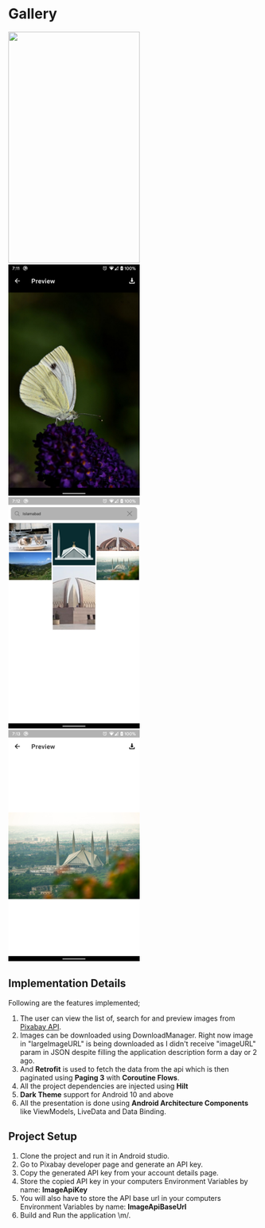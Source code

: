 # Gallery

<img src="./screenshots/1.png" width = "264" height = "464"/> <img src="./screenshots/2.png" width = "264" height = "464"/> <img src="./screenshots/3.png" width = "264" height = "464"/> <img src="./screenshots/4.png" width = "264" height = "464"/>

## Implementation Details

Following are the features implemented;
1. The user can view the list of, search for and preview images from [Pixabay API](https://pixabay.com/api/docs/).
2. Images can be downloaded using DownloadManager. Right now image in "largeImageURL" is being downloaded as I didn't receive "imageURL" param in JSON despite filling the application description form a day or 2 ago.  
3. And **Retrofit** is used to fetch the data from the api which is then paginated using **Paging 3** with **Coroutine Flows**.
4. All the project dependencies are injected using **Hilt**
5. **Dark Theme** support for Android 10 and above
6. All the presentation is done using **Android Architecture Components** like ViewModels, LiveData and Data Binding.

## Project Setup
1. Clone the project and run it in Android studio.
2. Go to Pixabay developer page and generate an API key.
3. Copy the generated API key from your account details page.
4. Store the copied API key in your computers Environment Variables by name: __ImageApiKey__
5. You will also have to store the API base url in your computers Environment Variables by name: __ImageApiBaseUrl__
5. Build and Run the application \m/.